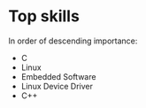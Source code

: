 # Top skills

In order of descending importance:

* C
* Linux
* Embedded Software
* Linux Device Driver
* C++
